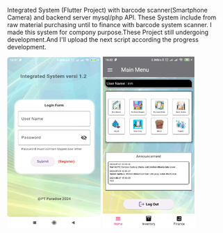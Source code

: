 Integrated System (Flutter Project) with barcode scanner(Smartphone Camera) and backend server mysql/php API.
These System include from raw material purchasing until to finance with barcode system scanner.
I made this system for compony purpose.These Project still undergoing development.And I'll upload the next script according the progress development.

![alt text](https://github.com/irawanmurjayanto/integratedsystem/blob/main/imagesrdm/login.gif?raw=true)
![alt text](https://github.com/irawanmurjayanto/integratedsystem/blob/main/imagesrdm/mainmenu.gif?raw=true)


